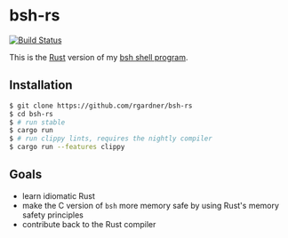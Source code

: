 # bsh-rs
[![Build Status](https://magnum.travis-ci.com/rgardner/bsh-rs.svg?token=PKiUsiwCCXnqdp7dRvmq&branch=master)](https://magnum.travis-ci.com/rgardner/bsh-rs)

This is the [Rust](https://www.rust-lang.org/) version of my [bsh
shell program](https://github.com/rgardner/bsh).


## Installation

```bash
$ git clone https://github.com/rgardner/bsh-rs
$ cd bsh-rs
$ # run stable
$ cargo run
$ # run clippy lints, requires the nightly compiler
$ cargo run --features clippy
```


## Goals

* learn idiomatic Rust
* make the C version of `bsh` more memory safe by using Rust's memory safety
  principles
* contribute back to the Rust compiler
